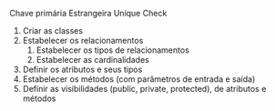 Chave primária
Estrangeira
Unique
Check

1. Criar as classes
2. Estabelecer os relacionamentos
	1. Estabelecer os tipos de relacionamentos
	2. Estabelecer as cardinalidades
3. Definir os atributos e seus tipos
4. Estabelecer os métodos (com parâmetros de entrada e saída)
5. Definir as visibilidades (public, private, protected), de atributos e métodos
	 
<!--stackedit_data:
eyJoaXN0b3J5IjpbLTEzNjY2MTc0OTYsLTE5MzU5Nzg4MTJdfQ
==
-->